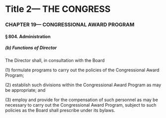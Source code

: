 
# Title 2— THE CONGRESS
### CHAPTER 19— CONGRESSIONAL AWARD PROGRAM
#### § 804. Administration
##### (b) Functions of Director

The Director shall, in consultation with the Board

(1) formulate programs to carry out the policies of the Congressional Award Program;

(2) establish such divisions within the Congressional Award Program as may be appropriate; and

(3) employ and provide for the compensation of such personnel as may be necessary to carry out the Congressional Award Program, subject to such policies as the Board shall prescribe under its bylaws.
